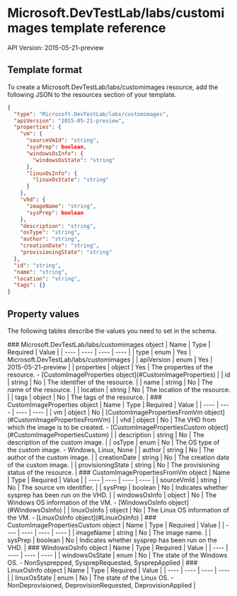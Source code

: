 # Microsoft.DevTestLab/labs/customimages template reference
API Version: 2015-05-21-preview
## Template format

To create a Microsoft.DevTestLab/labs/customimages resource, add the following JSON to the resources section of your template.

```json
{
  "type": "Microsoft.DevTestLab/labs/customimages",
  "apiVersion": "2015-05-21-preview",
  "properties": {
    "vm": {
      "sourceVmId": "string",
      "sysPrep": boolean,
      "windowsOsInfo": {
        "windowsOsState": "string"
      },
      "linuxOsInfo": {
        "linuxOsState": "string"
      }
    },
    "vhd": {
      "imageName": "string",
      "sysPrep": boolean
    },
    "description": "string",
    "osType": "string",
    "author": "string",
    "creationDate": "string",
    "provisioningState": "string"
  },
  "id": "string",
  "name": "string",
  "location": "string",
  "tags": {}
}
```
## Property values

The following tables describe the values you need to set in the schema.

<a id="Microsoft.DevTestLab/labs/customimages" />
### Microsoft.DevTestLab/labs/customimages object
|  Name | Type | Required | Value |
|  ---- | ---- | ---- | ---- |
|  type | enum | Yes | Microsoft.DevTestLab/labs/customimages |
|  apiVersion | enum | Yes | 2015-05-21-preview |
|  properties | object | Yes | The properties of the resource. - [CustomImageProperties object](#CustomImageProperties) |
|  id | string | No | The identifier of the resource. |
|  name | string | No | The name of the resource. |
|  location | string | No | The location of the resource. |
|  tags | object | No | The tags of the resource. |


<a id="CustomImageProperties" />
### CustomImageProperties object
|  Name | Type | Required | Value |
|  ---- | ---- | ---- | ---- |
|  vm | object | No | [CustomImagePropertiesFromVm object](#CustomImagePropertiesFromVm) |
|  vhd | object | No | The VHD from which the image is to be created. - [CustomImagePropertiesCustom object](#CustomImagePropertiesCustom) |
|  description | string | No | The description of the custom image. |
|  osType | enum | No | The OS type of the custom image. - Windows, Linux, None |
|  author | string | No | The author of the custom image. |
|  creationDate | string | No | The creation date of the custom image. |
|  provisioningState | string | No | The provisioning status of the resource. |


<a id="CustomImagePropertiesFromVm" />
### CustomImagePropertiesFromVm object
|  Name | Type | Required | Value |
|  ---- | ---- | ---- | ---- |
|  sourceVmId | string | No | The source vm identifier. |
|  sysPrep | boolean | No | Indicates whether sysprep has been run on the VHD. |
|  windowsOsInfo | object | No | The Windows OS information of the VM. - [WindowsOsInfo object](#WindowsOsInfo) |
|  linuxOsInfo | object | No | The Linux OS information of the VM. - [LinuxOsInfo object](#LinuxOsInfo) |


<a id="CustomImagePropertiesCustom" />
### CustomImagePropertiesCustom object
|  Name | Type | Required | Value |
|  ---- | ---- | ---- | ---- |
|  imageName | string | No | The image name. |
|  sysPrep | boolean | No | Indicates whether sysprep has been run on the VHD. |


<a id="WindowsOsInfo" />
### WindowsOsInfo object
|  Name | Type | Required | Value |
|  ---- | ---- | ---- | ---- |
|  windowsOsState | enum | No | The state of the Windows OS. - NonSysprepped, SysprepRequested, SysprepApplied |


<a id="LinuxOsInfo" />
### LinuxOsInfo object
|  Name | Type | Required | Value |
|  ---- | ---- | ---- | ---- |
|  linuxOsState | enum | No | The state of the Linux OS. - NonDeprovisioned, DeprovisionRequested, DeprovisionApplied |

